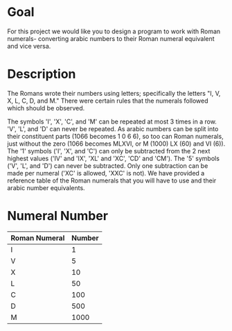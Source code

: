 # Goal
For this project we would like you to design a program to work with Roman numerals- converting arabic numbers to their 
Roman numeral equivalent and vice versa.

# Description
The Romans wrote their numbers using letters; specifically the letters "I, V, X, L, C, D, and M." There were certain 
rules that the numerals followed which should be observed.

The symbols 'I', 'X', 'C', and 'M' can be repeated at most 3 times in a row. 'V', 'L', and 'D' can never be repeated.
As arabic numbers can be split into their constituent parts (1066 becomes 1 0 6 6), so too can Roman numerals, just 
without the zero (1066 becomes MLXVI, or M (1000) LX (60) and VI (6)).
The '1' symbols ('I', 'X', and 'C') can only be subtracted from the 2 next highest values ('IV' and 'IX', 'XL' and 
'XC', 'CD' and 'CM'). The '5' symbols ('V', 'L', and 'D') can never be subtracted.
Only one subtraction can be made per numeral ('XC' is allowed, 'XXC' is not).
We have provided a reference table of the Roman numerals that you will have to use and their arabic number equivalents.

# Numeral Number
|Roman Numeral | Number |
|--------------|--------|
|I             | 1      |
|V             | 5      |
|X             | 10     |
|L             | 50     |
|C             | 100    |
|D             | 500    |
|M             | 1000   |
